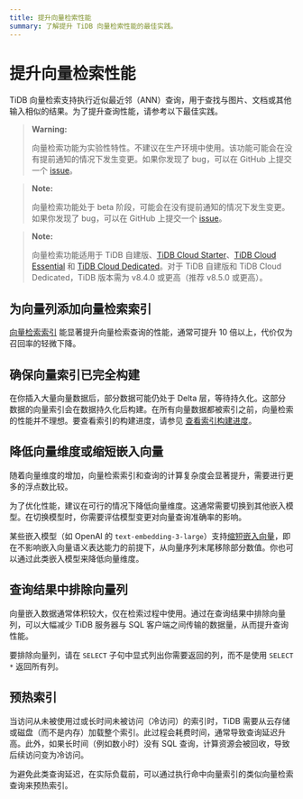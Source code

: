 ```yaml
---
title: 提升向量检索性能
summary: 了解提升 TiDB 向量检索性能的最佳实践。
---
```


# 提升向量检索性能

TiDB 向量检索支持执行近似最近邻（ANN）查询，用于查找与图片、文档或其他输入相似的结果。为了提升查询性能，请参考以下最佳实践。

<CustomContent platform="tidb">

> **Warning:**
>
> 向量检索功能为实验性特性。不建议在生产环境中使用。该功能可能会在没有提前通知的情况下发生变更。如果你发现了 bug，可以在 GitHub 上提交一个 [issue](https://github.com/pingcap/tidb/issues)。

</CustomContent>

<CustomContent platform="tidb-cloud">

> **Note:**
>
> 向量检索功能处于 beta 阶段，可能会在没有提前通知的情况下发生变更。如果你发现了 bug，可以在 GitHub 上提交一个 [issue](https://github.com/pingcap/tidb/issues)。

</CustomContent>

> **Note:**
>
> 向量检索功能适用于 TiDB 自建版、[TiDB Cloud Starter](https://docs.pingcap.com/tidbcloud/select-cluster-tier#starter)、[TiDB Cloud Essential](https://docs.pingcap.com/tidbcloud/select-cluster-tier#essential) 和 [TiDB Cloud Dedicated](https://docs.pingcap.com/tidbcloud/select-cluster-tier#tidb-cloud-dedicated)。对于 TiDB 自建版和 TiDB Cloud Dedicated，TiDB 版本需为 v8.4.0 或更高（推荐 v8.5.0 或更高）。

## 为向量列添加向量检索索引

[向量检索索引](/vector-search/vector-search-index.md) 能显著提升向量检索查询的性能，通常可提升 10 倍以上，代价仅为召回率的轻微下降。

## 确保向量索引已完全构建

在你插入大量向量数据后，部分数据可能仍处于 Delta 层，等待持久化。这部分数据的向量索引会在数据持久化后构建。在所有向量数据都被索引之前，向量检索的性能并不理想。要查看索引的构建进度，请参见 [查看索引构建进度](/vector-search/vector-search-index.md#view-index-build-progress)。

## 降低向量维度或缩短嵌入向量

随着向量维度的增加，向量检索索引和查询的计算复杂度会显著提升，需要进行更多的浮点数比较。

为了优化性能，建议在可行的情况下降低向量维度。这通常需要切换到其他嵌入模型。在切换模型时，你需要评估模型变更对向量查询准确率的影响。

某些嵌入模型（如 OpenAI 的 `text-embedding-3-large`）支持[缩短嵌入向量](https://openai.com/index/new-embedding-models-and-api-updates/)，即在不影响嵌入向量语义表达能力的前提下，从向量序列末尾移除部分数值。你也可以通过此类嵌入模型来降低向量维度。

## 查询结果中排除向量列

向量嵌入数据通常体积较大，仅在检索过程中使用。通过在查询结果中排除向量列，可以大幅减少 TiDB 服务器与 SQL 客户端之间传输的数据量，从而提升查询性能。

要排除向量列，请在 `SELECT` 子句中显式列出你需要返回的列，而不是使用 `SELECT *` 返回所有列。

## 预热索引

当访问从未被使用过或长时间未被访问（冷访问）的索引时，TiDB 需要从云存储或磁盘（而不是内存）加载整个索引。此过程会耗费时间，通常导致查询延迟升高。此外，如果长时间（例如数小时）没有 SQL 查询，计算资源会被回收，导致后续访问变为冷访问。

为避免此类查询延迟，在实际负载前，可以通过执行命中向量索引的类似向量检索查询来预热索引。